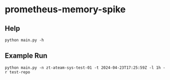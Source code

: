 # prometheus-memory-spike

## Help

`python main.py -h`

## Example Run

`python main.py -n zt-ateam-sys-test-01 -t 2024-04-23T17:25:59Z -l 1h -r test-repo`